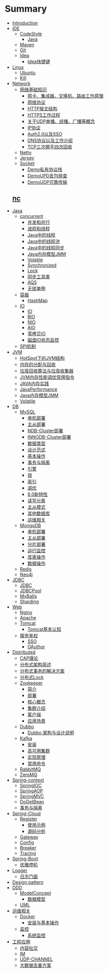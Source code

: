 # Summary
* [Introduction](README.md)
* [IDE](ide/README.md)
  * [CodeStyle]()
    * [Java](ide/code/java.md)
  * [Maven](ide/code/README.md)
  * [Git](ide/git/README.md)
  * [Idea](ide/idea/README.md)
    * [Idea快捷键](ide/idea/README.md)
* [Linux]()  
  * [Ubuntu](os/linux/ubuntu/user.md)
  * [Kill](os/linux/kill.md)
* [Network](network/basic/SUMMARY.md)
  * [网络基础知识](network/basic/SUMMARY.md)
    * [网卡、集成器、交换机、路由工作原理](network/basic/chapter0.md)
    * [网络协议](network/basic/chapter1.md)
    * [HTTP报文结构](network/basic/chapter2.md)
    * [HTTPS工作过程](network/basic/chapter3.md)
    * [关于UDP单播、组播、广播等概念](network/basic/chapter4.md)
    * [IP协议](network/basic/chapter5.md)
    * [Auth2.0以及SSO](network/basic/chapter6.md)
    * [DNS协议以及工作介绍](network/basic/chapter7.md)
    * [TCP三次握手四次回收](network/basic/chapter8.md)
  * [Netty]()
  * [Jersey]()
  * [Socket](network/socket/SUMMARY.md)
    * [Demo私有协议栈](network/socket/demo/protocol.md)
    * [DemoUPD丢包排查](network/socket/demo/udp-lost-packet.md)
    * [DemoUDP可靠传输](network/socket/demo/udp-reliable-demo.md)
  ## [nc](network/nc.md)  
* [Java]()
  * [concurrent](java/concurrent/SUMMARY.md)
    * [并发和并行](java/concurrent/concurrency-parallellism.md)                                
    * [进程和线程](http://blog.sina.com.cn/s/blog_5a2bbc860101gedc.html)
    * [Java中的线程](java/concurrent/thread.md)
    * [Java中的线程池](java/concurrent/thread-pool.md)
    * [Java中的线程同步](java/concurrent/thread-sync-queue.md)
    * [Java内存模型JMM](java/concurrent/jmm.md)
    * [Volatile](java/concurrent/volatile.md)
    * [Synchronized](java/concurrent/synchronized.md)
    * [Lock](java/concurrent/sync-lock.md)
    * [同步工具类](java/concurrent/sync-tools.md)
    * [AQS](java/concurrent/sync-aqs.md)
    * [无锁单例](java/concurrent/no-lock-singleton.md)
  * [容器](java/container/SUMMARY.md)
     * [HashMap](java/container//map-hash-map.md)   
  * [IO](java/SUMMARY.md)
     * [IO](io/io.md) 
     * [BIO]()
     * [NIO]()
     * [AIO]() 
     * [零拷贝IO](java/io/0io.md)
     * [磁盘IO状态监控](java/io/iostat.md)
  * [SPI机制](java/spi.md)          
* [JVM](jvm/README.md)
  * [HotSpot下的JVM结构](jvm/chapter1.md)
  * [内存的分配与回收](jvm/chapter2.md)
  * [垃圾回收算法与垃圾收集器](jvm/chapter3.md)
  * [JVM内存性能调优常用指令](jvm/chapter4.md)
  * [JAVA内存实践](jvm/chapter5.md)
  * [JavaPerformance](https://github.com/QQ1350995917/gitbook/raw/master/jvm/JavaPerformance.PDF)
  * [Java内存模型JMM](java/concurrent/jmm.md)
  * [Volatile](java/concurrent/volatile.md)
* [DB](databases/SUMMARY.md)
  * [MySQL](databases/mysql/SUMMARY.md)
    * [单机部署](databases/mysql/deploy-standalone.md)
    * [主从部署](databases/mysql/deploy-master-slave.md)
    * [NDB-Cluster部署](databases/mysql/deploy-cluster-ndb.md)
    * [INNODB-Cluster部署](databases/mysql/deploy-cluster-innodb.md)
    * [数据类型](databases/mysql/chapter02.md)
    * [设计范式](databases/mysql/chapter03.md)
    * [基本操作](databases/mysql/chapter04.md)
    * [事务与隔离](databases/mysql/chapter05.md)
    * [引擎](databases/mysql/chapter05.md)
    * [锁](databases/mysql/chapter07.md)
    * [索引](databases/mysql/chapter08.md)
    * [调优](databases/mysql/chapter09.md)
    * [8.0新特性](databases/mysql/chapter10.md)
    * [读写分离](databases/mysql/chapter11.md)
    * [主从模式](databases/mysql/deploy-master-slave.md)
    * [其他数据库](databases/mysql/chapter15.md)
    * [运维相关](databases/mysql/op.md)
  * [MongoDB](databases/mongodb/SUMMARY.md)
    * [单机部署](databases/mongodb/chapter0.md)
    * [主从部署](databases/mongodb/chapter1.md)
    * [分片部署](databases/mongodb/chapter3.md)
    * [运行监控](databases/mongodb/chapter4.md)
    * [库表操作](databases/mongodb/chapter3.md)
    * [数据操作](databases/mongodb/chapter5.md)
  * [Redis](databases/redis/SUMMARY.md)
  * [Neo4j]()
* [JDBC]()
  * [JDBC](jdbc/jdbc/jdbc.md)
  * [JDBCPool](jdbc/jdbc/pool.md)
  * [MyBatis](jdbc/mybatis/README.md)
  * [Sharding](jdbc/sharding/README.md)
* [Web](web/README.md)  
  * [Nginx](web/nginx/README.md)
  * [Apache]()
  * [Tomcat](web/tomcat/README.md)
    * [Tomcat基本认知](web/tomcat/chapter0.md)
  * [服务鉴权](web/authentication/README.md)
    * [SSO](web/authentication/sso/README.md)
    * [OAuthor](web/authentication/oauthor/README.md)    
* [Distributed](distributed/SUMMARY.md)    
  * [CAP理论](distributed/chapter0.md)
  * [分布式架构简述](distributed/chapter1.md)
  * [分布式事务的解决方案](distributed/chapter2.md)
  * [分布式Lock]()
  * [Zookeeper](distributed/zookeeper/SUMMARY.md)
    * [简介](distributed/zookeeper/chapter0.md)
    * [部署](distributed/zookeeper/chapter1.md)
    * [核心概念](distributed/zookeeper/chapter2.md)
    * [集群介绍](distributed/zookeeper/chapter3.md)
    * [客户端](distributed/zookeeper/chapter4.md)
    * [应用场景](distributed/zookeeper/chapter5.md)
  * [Dubbo](distributed/dubbo/SUMMARY.md)
    * [Dubbo 架构与设计说明](middleware/dubbo/chapter0.md) 
  * [Kafka](middleware/kafka/SUMMARY.md)
    * [安装](middleware/kafka/chapter0.md)
    * [高可用集群](middleware/kafka/chapter2.md)
    * [实现原理](middleware/kafka/chapter3.md)
    * [常用命令](middleware/kafka/chapter1.md)
  * [RabbitMQ]()
  * [ZeroMQ]()
* [Spring-context](spring-context/SUMMARY.md)
  * [SpringIOC](spring-context/ioc-index.md)
  * [SpringAOP](spring-context/aop-index.md)
  * [SpringMVC](spring-context/mvc-index.md)
  * [DoGetBean](spring-context/do-get-bean.md)
  * [事务与隔离](spring-context/transactional.md)
* [Spring-Cloud](spring-cloud/SUMMARY.md)
  * [Register](spring-cloud/eureka/SUMMARY.md)
    * [使用示例](spring-cloud/eureka/Chapter01.md)
    * [源码分析](spring-cloud/eureka/Chapter02.md)
  * [Gateway]()
  * [Config]()
  * [Breaker]()
  * [Tracing]()
* [Spring-Boot](spring-boot/README.md)
  * [优雅停机](spring-boot/killer.md)  
* [Logger](logger/SUMMARY.md)
  * [日志门面](logger/chapter1.md)
* [Design pattern](http://m.biancheng.net/design_pattern/) 
* [DDD](ddd/SUMMARY.md)
  * [ModelConcept](ddd/model-concept/SUMMARY.md)
    * [数据模型](ddd/model-concept/chapter3.md)
  * [UML](ddd/uml/SUMMARY.md)
* [运维相关](operation/SUMMARY.md)  
  * [Docker](operation/docker/SUMMARY.md)  
    * [安装与基本操作](operation/docker/chapter1.md)
  * [监控](operation/monitor/SUMMARY.md)
    * [系统监控](operation/monitor/chapter0.md)
* [工程应用]()
  * [内容社交]()
  * [IM]()
  * [UDP-CHANNEL](network/socket/SUMMARY.md)
  * [大数据去重方案](DuplicateRemoval.md)



